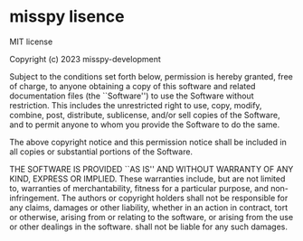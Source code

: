 # misspy lisence
MIT license

Copyright (c) 2023 misspy-development

Subject to the conditions set forth below, permission is hereby granted, free of charge, to anyone obtaining a copy of this software and related documentation files (the ``Software'') to use the Software without restriction. This includes the unrestricted right to use, copy, modify, combine, post, distribute, sublicense, and/or sell copies of the Software, and to permit anyone to whom you provide the Software to do the same.

The above copyright notice and this permission notice shall be included in all copies or substantial portions of the Software.

THE SOFTWARE IS PROVIDED ``AS IS'' AND WITHOUT WARRANTY OF ANY KIND, EXPRESS OR IMPLIED. These warranties include, but are not limited to, warranties of merchantability, fitness for a particular purpose, and non-infringement. The authors or copyright holders shall not be responsible for any claims, damages or other liability, whether in an action in contract, tort or otherwise, arising from or relating to the software, or arising from the use or other dealings in the software. shall not be liable for any such damages.